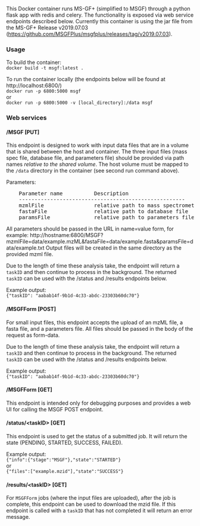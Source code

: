 This Docker container runs MS-GF+ (simplified to MSGF) through a python flask app with redis and celery. The functionality is exposed via web service endpoints described below. Currently this container is using the jar file from the MS-GF+ Release v2019.07.03 (https://github.com/MSGFPlus/msgfplus/releases/tag/v2019.07.03). 

### Usage
To build the container:  
`docker build -t msgf:latest .`

To run the container locally (the endpoints below will be found at http://localhost:6800/)  
`docker run -p 6800:5000 msgf`  
or  
`docker run -p 6800:5000 -v [local_directory]:/data msgf`


### Web services

#### /MSGF [PUT]
This endpoint is designed to work with input data files that are in a volume that is shared between the host and container. The three input files (mass spec file, database file, and parameters file) should be provided via path names *relative to the shared volume*. The host volume must be mapped to the `/data` directory in the container (see second run command above).

Parameters: 
<pre>
    Parameter name          Description
    -----------------------------------------------------
    mzmlFile                relative path to mass spectrometry data file
    fastaFile               relative path to database file
    paramsFile              relative path to parameters file
</pre>

All parameters should be passed in the URL in name=value form, for example:
http://hostname:6800/MSGF?mzmlFile=data/example.mzML&fastaFile=data/example.fasta&paramsFile=data/example.txt
Output files will be created in the same directory as the provided mzml file.

Due to the length of time these analysis take, the endpoint will return a `taskID` and then continue to process in the background. The returned `taskID` can be used with the /status and /results endpoints below.

Example output:  
`{"taskID": "aabab14f-9b1d-4c33-abdc-23303b60dc70"}`


#### /MSGFForm [POST]
For small input files, this endpoint accepts the upload of an mzML file, a fasta file, and a parameters file. All files should be passed in the body of the request as form-data. 

Due to the length of time these analysis take, the endpoint will return a `taskID` and then continue to process in the background. The returned `taskID` can be used with the /status and /results endpoints below.

Example output:  
`{"taskID": "aabab14f-9b1d-4c33-abdc-23303b60dc70"}`


#### /MSGFForm [GET]
This endpoint is intended only for debugging purposes and provides a web UI for calling the MSGF POST endpoint.


#### /status/&lt;taskID&gt; [GET]
This endpoint is used to get the status of a submitted job. It will return the state (PENDING, STARTED, SUCCESS, FAILED).

Example output:  
`{"info":{"stage":"MSGF"},"state":"STARTED"}`  
or  
`{"files":["example.mzid"],"state":"SUCCESS"}`


#### /results/&lt;taskID&gt; [GET]
For `MSGFForm` jobs (where the input files are uploaded), after the job is complete, this endpoint can be used to download the mzid file. If this endpoint is called with a `taskID` that has not completed it will return an error message.
